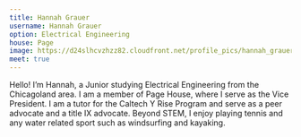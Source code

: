 ```yaml
---
title: Hannah Grauer
username: Hannah Grauer
option: Electrical Engineering
house: Page 
image: https://d24slhcvzhzz82.cloudfront.net/profile_pics/hannah_grauer.jpeg 
meet: true
---
```


Hello! I’m Hannah, a Junior studying Electrical Engineering from the Chicagoland area. I am a member of Page House, where I serve as the Vice President. I am a tutor for the Caltech Y Rise Program and serve as a peer advocate and a title IX advocate. Beyond STEM, I enjoy playing tennis and any water related sport such as windsurfing and kayaking.
